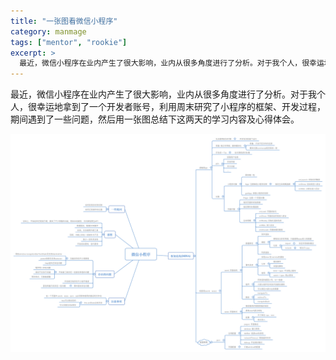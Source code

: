 ```yaml
---
title: "一张图看微信小程序"
category: manmage
tags: ["mentor", "rookie"]
excerpt: >
  最近，微信小程序在业内产生了很大影响，业内从很多角度进行了分析。对于我个人，很幸运地拿到了一个开发者账号，利用周末研究了小程序的框架、开发过程，期间遇到了一些问题，然后用一张图总结下这两天的学习内容及心得体会。
---
```


最近，微信小程序在业内产生了很大影响，业内从很多角度进行了分析。对于我个人，很幸运地拿到了一个开发者账号，利用周末研究了小程序的框架、开发过程，期间遇到了一些问题，然后用一张图总结下这两天的学习内容及心得体会。

<a href="../img/wx/wx-small.png" target="_blank">
	<img src="../img/wx/wx-small.png" alt="微信小程序" title="点击查看大图" />
</a>